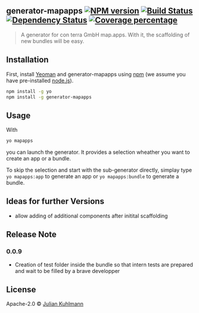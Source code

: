 ## generator-mapapps [![NPM version][npm-image]][npm-url] [![Build Status][travis-image]][travis-url] [![Dependency Status][daviddm-image]][daviddm-url] [![Coverage percentage][coveralls-image]][coveralls-url]
> A generator for con terra GmbH map.apps. With it, the scaffolding of new bundles will be easy.

## Installation

First, install [Yeoman](http://yeoman.io) and generator-mapapps using [npm](https://www.npmjs.com/) (we assume you have pre-installed [node.js](https://nodejs.org/)).

```bash
npm install -g yo
npm install -g generator-mapapps
```
## Usage
With

```bash
yo mapapps
```
you can launch the generator. It provides a selection wheather you want to create an app or a bundle.

To skip the selection and start with the sub-generator directly, simplay type ```yo mapapps:app``` to generate an app or ```yo mapapps:bundle``` to generate a bundle.

## Ideas for further Versions
  * allow adding of additional components after initital scaffolding
 
## Release Note
### 0.0.9
  * Creation of test folder inside the bundle so that intern tests are prepared and wait to be filled by a brave developper

## License

Apache-2.0 © [Julian Kuhlmann]()

[npm-image]: https://badge.fury.io/js/generator-mapapps.svg
[npm-url]: https://npmjs.org/package/generator-mapapps
[travis-image]: https://travis-ci.org/julkuh/generator-mapapps.svg?branch=master
[travis-url]: https://travis-ci.org/julkuh/generator-mapapps
[daviddm-image]: https://david-dm.org/julkuh/generator-mapapps.svg?theme=shields.io
[daviddm-url]: https://david-dm.org/julkuh/generator-mapapps
[coveralls-image]: https://coveralls.io/repos/julkuh/generator-mapapps/badge.svg
[coveralls-url]: https://coveralls.io/r/julkuh/generator-mapapps
